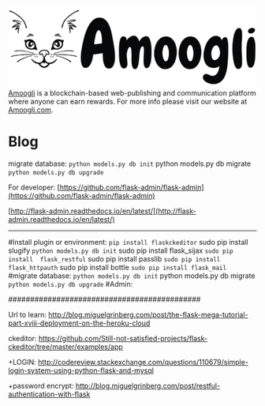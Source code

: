 ![Alt text](/static/admin/img/logo.png)
[Amoogli](http://amoogli.com/) is a blockchain-based web-publishing and communication platform where anyone can earn rewards.
For more info please visit our website at [Amoogli.com](http://amoogli.com/).
# Blog
migrate database:
	 ```
	python models.py db init
	 ```
	python models.py db migrate
	 ```
	python models.py db upgrade
	 ```

For developer:
[https://github.com/flask-admin/flask-admin](https://github.com/flask-admin/flask-admin)

[http://flask-admin.readthedocs.io/en/latest/](http://flask-admin.readthedocs.io/en/latest/)

---------------------------------------------

#Install plugin or environment:
 	```
	pip install flaskckeditor
	 ```
	sudo pip install slugify
	 ```
	python models.py db init
	 ```
	sudo pip install flask_sijax
	 ```
	sudo pip install  flask_restful
	 ```
	sudo pip install passlib
	```
	sudo pip install flask_httpauth
	```
	sudo pip install bottle
	```
	sudo pip install flask_mail
	```
#migrate database:
	```
	python models.py db init
	```
	python models.py db migrate
	```
	python models.py db upgrade
	```
#Admin:

############################################

Url to learn:
http://blog.miguelgrinberg.com/post/the-flask-mega-tutorial-part-xviii-deployment-on-the-heroku-cloud

ckeditor:
https://github.com/Still-not-satisfied-projects/flask-ckeditor/tree/master/examples/app

+LOGIN: http://codereview.stackexchange.com/questions/110679/simple-login-system-using-python-flask-and-mysql

+password encrypt: http://blog.miguelgrinberg.com/post/restful-authentication-with-flask
